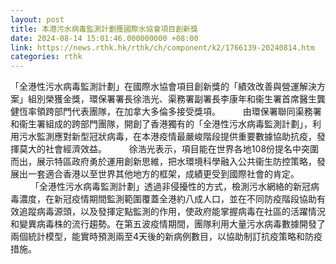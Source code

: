 ```yaml
---
layout: post
title: 本港污水病毒監測計劃獲國際水協會項目創新獎
date: 2024-08-14 15:01:46.000000000 +08:00
link: https://news.rthk.hk/rthk/ch/component/k2/1766139-20240814.htm
categories: rthk
---
```


「全港性污水病毒監測計劃」在國際水協會項目創新獎的「績效改善與營運解決方案」組別榮獲金獎，環保署署長徐浩光、渠務署副署長李康年和衞生署首席醫生龔健恆率領跨部門代表團隊，在加拿大多倫多接受獎項。
　　 
由環保署聯同渠務署和衞生署組成的跨部門團隊，開創了香港獨有的「全港性污水病毒監測計劃」，利用污水監測應對新型冠狀病毒，在本港疫情最嚴峻階段提供重要數據協助抗疫，發揮莫大的社會經濟效益。
　　 
徐浩光表示，項目能在世界各地108份提名中突圍而出，展示特區政府勇於運用創新思維，把水環境科學融入公共衞生防控策略，發展出一套適合香港以至世界其他地方的框架，成績更受到國際社會的肯定。
　　 
「全港性污水病毒監測計劃」透過非侵擾性的方式，檢測污水網絡的新冠病毒濃度，在新冠疫情期間監測範圍覆蓋全港約八成人口，並在不同防疫階段協助有效追蹤病毒源頭，以及發揮定點監測的作用，使政府能掌握病毒在社區的活躍情況和變異病毒株的流行趨勢。在第五波疫情期間，團隊利用大量污水病毒數據開發了兩個統計模型，能實時預測兩至4天後的新病例數目，以協助制訂抗疫策略和防疫措施。
